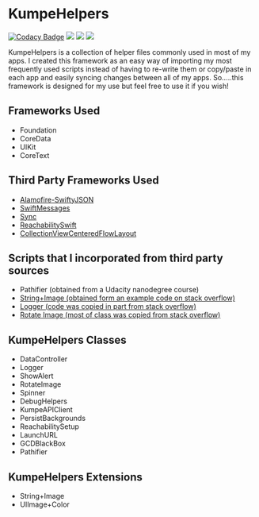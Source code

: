 # KumpeHelpers

[![Codacy Badge](https://api.codacy.com/project/badge/Grade/d860bc1e83234a4faaff8f3f488ce79c)](https://app.codacy.com/gh/kumpeapps/KumpeHelpers?utm_source=github.com&utm_medium=referral&utm_content=kumpeapps/KumpeHelpers&utm_campaign=Badge_Grade) <img src="https://img.shields.io/badge/platform-iOS%2013.6%2B-lightgrey"/> <img src="https://img.shields.io/cocoapods/v/KumpeHelpers"/> <img src="https://img.shields.io/github/last-commit/kumpeapps/kumpehelpers"/>

KumpeHelpers is a collection of helper files commonly used in most of my apps. I created this framework as an easy way of importing my most frequently used scripts instead of having to re-write them or copy/paste in each app and easily syncing changes between all of my apps. So.....this framework is designed for my use but feel free to use it if you wish!

## Frameworks Used
-   Foundation
-   CoreData
-   UIKit
-   CoreText

## Third Party Frameworks Used
-   [Alamofire-SwiftyJSON](https://github.com/SwiftyJSON/Alamofire-SwiftyJSON)
-   [SwiftMessages](https://github.com/SwiftKickMobile/SwiftMessages)
-   [Sync](https://github.com/3lvis/Sync)
-   [ReachabilitySwift](https://github.com/ashleymills/Reachability.swift)
-   [CollectionViewCenteredFlowLayout](https://github.com/Coeur/CollectionViewCenteredFlowLayout)

## Scripts that I incorporated from third party sources
-   Pathifier (obtained from a Udacity nanodegree course)
-   [String+Image (obtained form an example code on stack overflow)](https://stackoverflow.com/questions/38809425/convert-apple-emoji-string-to-uiimage)
-   [Logger (code was copied in part from stack overflow)](https://stackoverflow.com/questions/40583721/print-to-console-log-with-color/41740104)
-   [Rotate Image (most of class was copied from stack overflow)](https://stackoverflow.com/questions/49666907/custom-image-with-rotation-in-activity-indicator-for-iphone-application-in-swift)

## KumpeHelpers Classes
-   DataController
-   Logger
-   ShowAlert
-   RotateImage
-   Spinner
-   DebugHelpers
-   KumpeAPIClient
-   PersistBackgrounds
-   ReachabilitySetup
-   LaunchURL
-   GCDBlackBox
-   Pathifier

## KumpeHelpers Extensions
-   String+Image
-   UIImage+Color
